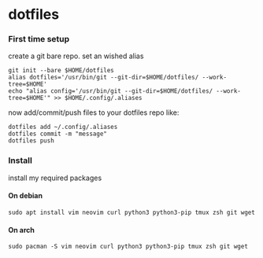 # dotfiles

### First time setup
create a git bare repo. set an wished alias

```
git init --bare $HOME/dotfiles
alias dotfiles='/usr/bin/git --git-dir=$HOME/dotfiles/ --work-tree=$HOME'
echo "alias config='/usr/bin/git --git-dir=$HOME/dotfiles/ --work-tree=$HOME'" >> $HOME/.config/.aliases
```
now add/commit/push files to your dotfiles repo like:
```
dotfiles add ~/.config/.aliases
dotfiles commit -m "message"
dotfiles push
```

### Install
install my required packages

#### On debian
```
sudo apt install vim neovim curl python3 python3-pip tmux zsh git wget
```

#### On arch
```
sudo pacman -S vim neovim curl python3 python3-pip tmux zsh git wget
```
